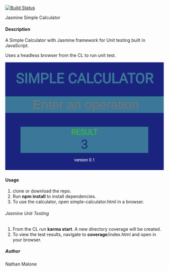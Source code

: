 [![Build Status](https://travis-ci.org/KCEALLC/jasmine-simple-calculator.svg?branch=master)](https://travis-ci.org/KCEALLC/jasmine-simple-calculator)

Jasmine Simple Calculator

#### Description ####
A Simple Calculator with Jasmine framework for  Unit testing built in JavaScript.

Uses a headless browser from the CL to run unit test.

![Simple Calculator](images/simple-calculator.png "Simple Calculator")

#### Usage ####
1. clone or download the repo.
2. Run **npm install** to install dependencies.
3. To use the calculator, open simple-calculator.html in a browser.

###### Jasmine Unit Testing ######
1. From the CL run **karma start**. A new directory coverage will be created. 
2. To view the test results, navigate to **coverage**/index.html and open in your browser.


##### Author #####
Nathan Malone

